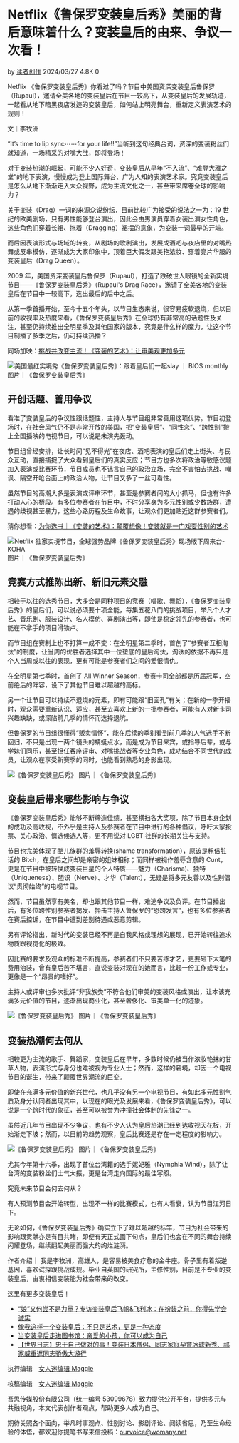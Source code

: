 # Netflix《鲁保罗变装皇后秀》美丽的背后意味着什么？变装皇后的由来、争议一次看！

by [读者创作](https://authors.womany.net/womanyobserver?ref=s_a_author) 2024/03/27 4.8K 0

Netflix 《鲁保罗变装皇后秀》你看过了吗？节目中美国资深变装皇后鲁保罗（Rupaul），邀请全美各地的变装皇后在节目一较高下，从变装皇后的发展轨迹，一起看从地下暗黑夜店发迹的变装皇后，如何站上明亮舞台，重新定义表演艺术的规则！

文｜李牧洲

“It’s time to lip sync⋯⋯for your life!!”当听到这句经典台词，资深的变装粉丝们就知道，一场精采的对嘴大战，即将登场！

对于变装热潮的崛起，可能不少人好奇，变装皇后从早年“不入流”、“难登大雅之堂”的地下表演，慢慢成为登上国际舞台、广为人知的表演艺术家。究竟变装皇后是怎么从地下渐渐走入大众视野，成为主流文化之一，甚至带来席卷全球的影响力？

关于变装（Drag）一词的来源众说纷纭，目前比较广为接受的说法之一为：19 世纪的欧美剧场，只有男性能够登台演出，因此会由男演员穿着女装出演女性角色，这些角色们穿着长裙、拖着（Dragging）裙摆的意象，为变装一词最早的开端。

而后因表演形式与场域的转变，从剧场的歌剧演出，发展成酒吧与夜店里的对嘴热舞或反串模仿，逐渐成为大家印象中，顶着巨大假发跟美艳浓妆、穿着亮片华服的变装皇后（Drag Queen）。

2009 年，美国资深变装皇后鲁保罗（Rupaul），打造了跌破世人眼镜的全新实境节目——《鲁保罗变装皇后秀》（Rupaul's Drag Race），邀请了全美各地的变装皇后在节目中一较高下，选出最后的后中之后。

从第一季首播开始，至今十五个年头，以节目生态来说，很容易疲软退烧，但以目前的收视率及热度来看，《鲁保罗变装皇后秀》在全球仍有非常高的话题性及关注，甚至仍持续推出全明星季及其他国家的版本，究竟是什么样的魔力，让这个节目制播了多季之后，仍可持续热播？

同场加映：[挑战并改变主流！《变装的艺术》：让审美观更加多元](https://womany.net/read/article/27965?ref=readout_text)

![美国最红实境秀《鲁保罗变装皇后秀》：跟着皇后们一起slay ｜ BIOS monthly](https://womany.net/cdn-cgi/image/w=800,fit=scale-down/https://www.biosmonthly.com/storage/upload/ck_images/rps12_thumb_1920x1080_022719(3).jpg) 图片｜《鲁保罗变装皇后秀》

## 开创话题、善用争议

看准了变装皇后的争议性跟话题性，主持人与节目组非常善用这项优势。节目初登场时，在社会风气仍不是非常开放的美国，把“变装皇后”、“同性恋”、“跨性别”搬上全国播映的电视节目，可以说是未演先轰动。

节目组曾经安排，让长时间“见不得光”在夜店、酒吧表演的皇后们走上街头、与民众互动，直接捕捉了大众看到皇后们的真实反应；节目方也多次将政治等敏感议题加入表演或比赛环节，节目成员也不讳言自己的政治立场，完全不害怕去挑战、嘲讽、隔空开呛台面上的政治人物，让节目又多了一丝可看性。

虽然节目的高潮大多是表演或评审环节，甚至是参赛者间的大小抓马，但也有许多打动人心的桥段。有多位参赛者在节目中，不时分享身为多元性别或少数族群，遭遇的歧视甚至暴力，这些心路历程及生命故事，让观众们更加贴近这群参赛者们。

猜你想看：[为你选书｜《变装的艺术》：颠覆想像！变装就是一门戏耍性别的艺术](https://womany.net/read/article/27964?ref=s_a_relarticles)

![Netflix 独家实境节目，全球强势品牌《鲁保罗变装皇后秀》现场版下周来台- KOHA](https://womany.net/cdn-cgi/image/w=800,fit=scale-down/https://koha.tw/wp-content/uploads/2023/08/3S2A7290.jpg) 图片｜《鲁保罗变装皇后秀》

## 竞赛方式推陈出新、新旧元素交融

相较于以往的选秀节目，大多会是同种项目的竞赛（唱歌、舞蹈），《鲁保罗变装皇后秀》的皇后们，可以说必须要十项全能，每集五花八门的挑战项目，举凡个人才艺、音乐剧、服装设计、名人模仿、喜剧演出等，即使是稳定领先的参赛者，也可能在不拿手的项目滑铁卢。

而节目组在赛制上也不打算一成不变：在全明星第二季时，首创了“参赛者互相淘汰”的制度，让当周的优胜者选择其中一位垫底的皇后淘汰，淘汰的依据不再只是个人当周或以往的表现，更有可能是参赛者们之间的爱恨情仇。

在全明星第七季时，首创了 All Winner Season，参赛卡司全部都是历届冠军，空前绝后的阵容，设下了其他节目难以超越的高标。

另一个让节目可以持续不退烧的元素，即有可能跟“旧面孔”有关；在新的一季开播时，观众需要重新认识、适应，甚至去喜欢上新的一批参赛者，可能有人对新卡司兴趣缺缺，或深陷前几季的情怀而选择退坑。

但鲁保罗的节目组很懂得“贩卖情怀”，能在后续的季别看到前几季的人气选手不断回归，不只是出现一两个镜头的蜻蜓点水，而是成为节目来宾，或指导后辈，或与学妹们同乐，甚至担任客座评审、对嘴挑战者等专业角色，成功结合不同世代的成员，让观众在享受新赛季的同时，也能看到熟悉的身影出现。

![《鲁保罗变装皇后秀》](https://womany.net/cdn-cgi/image/w=800,fit=scale-down/https://www.biosmonthly.com/storage/upload/ck_images/rps12_thumb_1920x1080_022719(3).jpg) 图片｜《鲁保罗变装皇后秀》

## 变装皇后带来哪些影响与争议

《鲁保罗变装皇后秀》能够不断缔造佳绩，甚至横扫各大奖项，除了节目本身企划的成功及高收视，不外乎是主持人及参赛者在节目中进行的各种倡议，呼吁大家投票、关心政治、慎选候选人等，更不用说对 LGBT 社群的长期关注与支持。

节目也完美体现了酷儿族群的羞辱转换(shame transformation），原该是粗俗脏话的 Bitch，在皇后之间却是亲密的姐妹相称；而同样被视作羞辱含意的 Cunt，更是在节目中被转换成变装巨星的个人特质——魅力（Charisma)、独特（Uniqueness）、胆识（Nerve）、才华（Talent），无疑是将多元友善以及性别倡议“贯彻始终”的电视节目。

然而，节目虽然享有美名，却也跟其他节目一样，难逃争议及负评。在节目播出后，有多位跨性别参赛者揭发、抨击主持人鲁保罗的“恐跨发言”，也有多位参赛者在赛后控诉，在节目中遭到差别待遇或恶意剪辑。

另有评论指出，新时代的变装已经不再是自我风格或理想的展现，已开始转往追求物质跟视觉化的极致。

因比赛的要求及观众的标准不断提高，参赛者们不只要苦练才艺，更要砸下大笔的费用治装，曾有皇后苦不堪言，直说变装对现在的她而言，比起一份工作或专业，更像是一个“昂贵的嗜好”。

主持人或评审也多次批评“非我族类”不符合他们审美的变装风格或演出，让本该充满多元价值的节目，逐渐出现商业化，甚至奢侈化、审美单一化的迹象。

![《鲁保罗变装皇后秀》](https://womany.net/cdn-cgi/image/w=800,fit=scale-down/https://www.biosmonthly.com/storage/upload/ck_images/rps12_thumb_1920x1080_022719(3).jpg) 图片｜《鲁保罗变装皇后秀》

## 变装热潮何去何从

相较更为主流的歌手、舞蹈家，变装皇后在早年，多数时候仍被当作浓妆艳抹的甘草人物，表演形式与身分也难被视为专业人士；然而，这样的窘境，却因一个电视节目的诞生，带来了颠覆世界潮流的巨变。

即使在充满多元价值的新兴世代，也几乎没有另一个电视节目，有如此多元性别气质及身分认同者出现其中，以现在的眼光及发展来看，《鲁保罗变装皇后秀》，可以说是一个跨时代的象征，甚至可以被誉为冲撞社会体制的先锋之一。

虽然近几年节目出现不少争议，也有不少人认为皇后热潮已经到达收视天花板，开始渐走下坡；然而，以目前的趋势观察，皇后比赛还是存在一定程度的影响力。

![《鲁保罗变装皇后秀》](https://womany.net/cdn-cgi/image/w=800,fit=scale-down/https://www.biosmonthly.com/storage/upload/ck_images/rps12_thumb_1920x1080_022719(3).jpg) 图片｜《鲁保罗变装皇后秀》

尤其今年第十六季，出现了首位台湾籍的选手妮妃雅（Nymphia Wind），除了让台湾的变装粉丝们士气大振，更是台湾走向国际的最佳写照。

究竟未来节目会何去何从？

有人预测节目会开始转型，出现不一样的比赛模式，也有人看衰，认为节目江河日下。

无论如何，《鲁保罗变装皇后秀》确实立下了难以超越的标竿，节目为社会带来的影响跟贡献亦是有目共睹，即便有天正式画下句点，皇后们也会在不同的舞台持续闪耀登场，继续翻起美丽而强大的绚烂涟漪。

作者介绍｜ 我是李牧洲，高雄人，是容易被美食疗愈的金牛座。骨子里有着叛逆基因，喜欢试探跟挑战成规。毕业自英国的研究所，主修性别，目前是不专业的变装皇后，由衷相信变装能为社会带来的改变。

这里有更多变装皇后！

-   [“娘”又何尝不是力量？专访变装皇后飞帆&飞利冰：在扮装之前，你得先学会诚实](https://womany.net/articles/24573/amp?ref=s_a_relarticles "“娘”又何尝不是力量？专访变装皇后飞帆&飞利冰：在扮装之前，你得先学会诚实")
-   [像我这样一个变装皇后：不只是艺术，更是一种态度](https://womany.net/articles/21406/amp?ref=s_a_relarticles "像我这样一个变装皇后：不只是艺术，更是一种态度")
-   [当变装皇后走进图书馆：亲爱的小孩，你可以成为自己](https://womany.net/articles/13936/amp?ref=s_a_relarticles "当变装皇后走进图书馆：亲爱的小孩，你可以成为自己")
-   [【世界日志】忠于自己做对的事！变装日本僧侣、同志家庭孕育冰球新秀、祁家威重返同志骄傲大游行](https://womany.net/articles/13818/amp?ref=s_a_relarticles "【世界日志】忠于自己做对的事！变装日本僧侣、同志家庭孕育冰球新秀、祁家威重返同志骄傲大游行")

执行编辑　[女人迷编辑 Maggie](https://womany.net/authors/maggiewen?ref=s_a_editor)

核稿编辑　[女人迷编辑 Maggie](https://womany.net/authors/maggiewen?ref=s_a_editor)

吾思传媒股份有限公司（统一编号 53099678）致力提供公开平台，提供多元与共融视角，本文代表创作者观点，帮助更多人成为自己。

期待关照各个面向，举凡时事观点、性别讨论、影剧评论、阅读省思，乃至生命经验的体悟，都欢迎你提笔书写来信投稿：ourvoice@womany.net